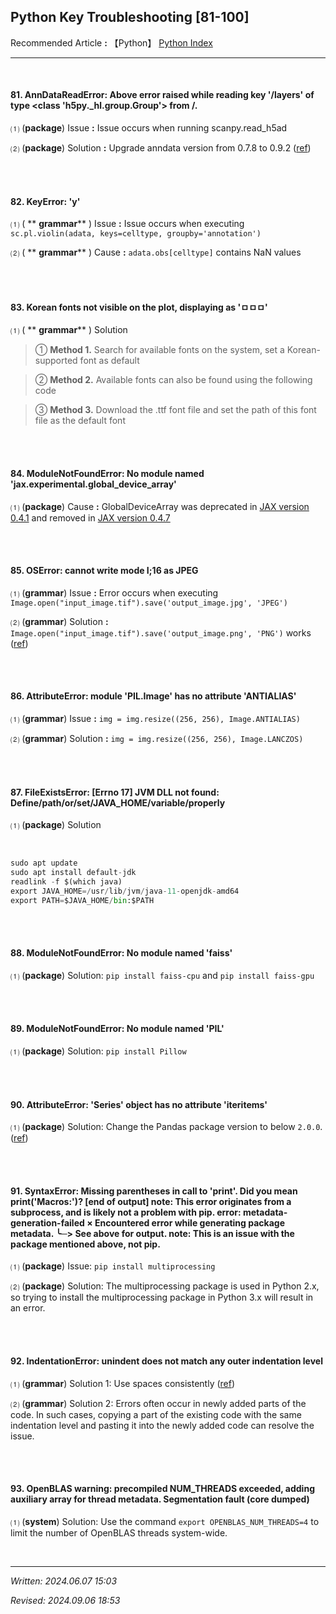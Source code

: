 ## **Python Key Troubleshooting [81-100]**

Recommended Article **:** 【Python】  [Python Index](https://jb243.github.io/pages/786)

___

<br>

#### **81\. AnnDataReadError: Above error raised while reading key '/layers' of type <class 'h5py._hl.group.Group'> from /.**

⑴ (**package**) Issue **:** Issue occurs when running scanpy.read_h5ad

⑵ (**package**) Solution **:** Upgrade anndata version from 0.7.8 to 0.9.2 ([ref](https://github.com/scverse/scanpy/issues/2297))

<br>

<br>

#### **82\. KeyError: 'y'**

⑴ ( ** **grammar**** ) Issue **:** Issue occurs when executing `sc.pl.violin(adata, keys=celltype, groupby='annotation')`

⑵ ( ** **grammar**** ) Cause **:** `adata.obs[celltype]` contains NaN values

<br>

<br>

#### **83\. Korean fonts not visible on the plot, displaying as 'ㅁㅁㅁ'**

⑴ ( ** **grammar**** ) Solution

> ① **Method 1.** Search for available fonts on the system, set a Korean-supported font as default

> ② **Method 2.** Available fonts can also be found using the following code

> ③ **Method 3.** Download the .ttf font file and set the path of this font file as the default font

<br>

<br>

#### **84\. ModuleNotFoundError: No module named 'jax.experimental.global_device_array'**

⑴ (**package**) Cause **:** GlobalDeviceArray was deprecated in [JAX version 0.4.1](https://jax.readthedocs.io/en/latest/changelog.html#jax-0-4-1-dec-13-2022) and removed in [JAX version 0.4.7](https://jax.readthedocs.io/en/latest/changelog.html#jax-0-4-7-march-27-2023)

<br>

<br>

#### **85\. OSError: cannot write mode I;16 as JPEG**

⑴ (**grammar**) Issue **:** Error occurs when executing `Image.open("input_image.tif").save('output_image.jpg', 'JPEG')`

⑵ (**grammar**) Solution **:** `Image.open("input_image.tif").save('output_image.png', 'PNG')` works ([ref](https://github.com/thygate/stable-diffusion-webui-depthmap-script/issues/15))

<br>

<br>

#### **86\. AttributeError: module 'PIL.Image' has no attribute 'ANTIALIAS'**

⑴ (**grammar**) Issue **:** `img = img.resize((256, 256), Image.ANTIALIAS)`

⑵ (**grammar**) Solution **:** `img = img.resize((256, 256), Image.LANCZOS)`

<br>

<br>

#### 87. FileExistsError: [Errno 17] JVM DLL not found: Define/path/or/set/JAVA_HOME/variable/properly

⑴ (**package**) Solution

<br>
 
```python
sudo apt update
sudo apt install default-jdk
readlink -f $(which java)
export JAVA_HOME=/usr/lib/jvm/java-11-openjdk-amd64 
export PATH=$JAVA_HOME/bin:$PATH
```

<br>

<br>

#### 88. ModuleNotFoundError: No module named 'faiss'

⑴  (**package**) Solution: `pip install faiss-cpu` and `pip install faiss-gpu`

<br>

<br>

#### 89. ModuleNotFoundError: No module named 'PIL'

⑴ (**package**) Solution: `pip install Pillow`

<br>

<br>

#### 90. AttributeError: 'Series' object has no attribute 'iteritems'

⑴ (**package**) Solution: Change the Pandas package version to below `2.0.0`. ([ref](https://stackoverflow.com/questions/77636192/attributeerror-series-object-has-no-attribute-iteritems-in-simple-custom))

<br>

<br>

#### 91. SyntaxError: Missing parentheses in call to 'print'. Did you mean print('Macros:')? [end of output] note: This error originates from a subprocess, and is likely not a problem with pip. error: metadata-generation-failed × Encountered error while generating package metadata. ╰─> See above for output. note: This is an issue with the package mentioned above, not pip.

⑴ (**package**) Issue: `pip install multiprocessing`

⑵ (**package**) Solution: The multiprocessing package is used in Python 2.x, so trying to install the multiprocessing package in Python 3.x will result in an error.

<br>

<br>

#### 92. IndentationError: unindent does not match any outer indentation level

⑴ (**grammar**) Solution 1: Use spaces consistently ([ref](https://stackoverflow.com/questions/492387/indentationerror-unindent-does-not-match-any-outer-indentation-level-although))

⑵ (**grammar**) Solution 2: Errors often occur in newly added parts of the code. In such cases, copying a part of the existing code with the same indentation level and pasting it into the newly added code can resolve the issue.

<br>

<br>

#### 93. OpenBLAS warning: precompiled NUM_THREADS exceeded, adding auxiliary array for thread metadata. Segmentation fault (core dumped)

⑴ (**system**) Solution: Use the command `export OPENBLAS_NUM_THREADS=4` to limit the number of OpenBLAS threads system-wide.

<br>

----

_Written: 2024.06.07 15:03_

_Revised: 2024.09.06 18:53_
